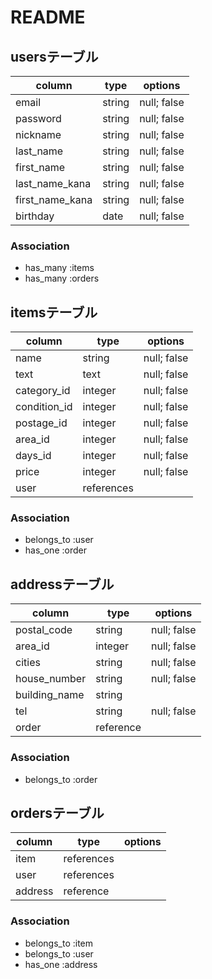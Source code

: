 # README

## usersテーブル

| column          | type   | options     |
| --------------- | ------ | ----------- |
| email           | string | null; false |
| password        | string | null; false |
| nickname        | string | null; false |
| last_name       | string | null; false |
| first_name      | string | null; false |
| last_name_kana  | string | null; false |
| first_name_kana | string | null; false |
| birthday        | date   | null; false |

### Association
- has_many :items
- has_many :orders


## itemsテーブル

| column       | type       | options     |
| ------------ | ---------- | ----------- |
| name         | string     | null; false |
| text         | text       | null; false |
| category_id  | integer    | null; false |
| condition_id | integer    | null; false |
| postage_id   | integer    | null; false |
| area_id      | integer    | null; false |
| days_id      | integer    | null; false |
| price        | integer    | null; false |
| user         | references |             |

### Association
- belongs_to :user
- has_one :order


## addressテーブル

| column        | type      | options     |
| ------------- | --------- | ----------- |
| postal_code   | string    | null; false |
| area_id       | integer   | null; false |
| cities        | string    | null; false |
| house_number  | string    | null; false |
| building_name | string    |             |
| tel           | string    | null; false |
| order         | reference |             |

### Association
- belongs_to :order


## ordersテーブル
| column  | type       | options     |
| ------- | ---------- | ----------- |
| item    | references |             |
| user    | references |             |
| address | reference  |             | 

### Association
- belongs_to :item
- belongs_to :user
- has_one :address